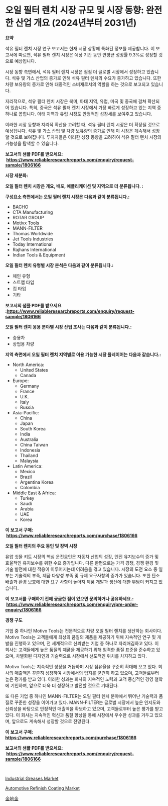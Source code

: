 <p><h1>오일 필터 렌치 시장 규모 및 시장 동향: 완전한 산업 개요 (2024년부터 2031년)</h1></p><p><strong>요약</strong></p>
<p><p>석유 필터 렌치 시장 연구 보고서는 현재 시장 상황에 특화된 정보를 제공합니다. 이 보고서에 따르면, 석유 필터 렌치 시장은 예상 기간 동안 연평균 성장률 9.3%로 성장할 것으로 예상됩니다.</p><p>시장 동향 측면에서, 석유 필터 렌치 시장은 점점 더 글로벌 시장에서 성장하고 있습니다. 석유 및 가스 산업의 증가로 인해 석유 필터 렌치의 수요가 증가하고 있습니다. 또한 차량 보유량의 증가로 인해 대중적인 소비재로서의 역할을 하는 것으로 보고되고 있습니다.</p><p>지리적으로, 석유 필터 렌치 시장은 북미, 아태 지역, 유럽, 미국 및 중국에 걸쳐 확산되어 있습니다. 특히, 중국은 석유 필터 렌치 시장에서 가장 빠르게 성장하고 있는 지역 중 하나로 꼽힙니다. 아태 지역과 유럽 시장도 안정적인 성장세를 보여주고 있습니다.</p><p>이러한 시장 동향과 지리적 확산을 고려할 때, 석유 필터 렌치 시장은 더 확장될 것으로 예상됩니다. 석유 및 가스 산업 및 차량 보유량의 증가로 인해 이 시장은 계속해서 성장할 것으로 보여집니다. 투자자들은 이러한 성장 동향을 고려하여 석유 필터 렌치 시장의 가능성을 탐색할 수 있습니다.</p></p>
<p><strong>보고서의 샘플 PDF를 받으세요: &nbsp;<a href="https://www.reliableresearchreports.com/enquiry/request-sample/1806166">https://www.reliableresearchreports.com/enquiry/request-sample/1806166</a></strong></p>
<p><strong>시장 세분화:</strong></p>
<p><strong> 오일 필터 렌치 시장은 개요, 배포, 애플리케이션 및 지역으로 더 분류됩니다. :</strong></p>
<p><strong>구성요소 측면에서는 오일 필터 렌치 시장은 다음과 같이 분류됩니다.:</strong></p>
<p><ul><li>BACHO</li><li>CTA Manufacturing</li><li>ROTAR GROUP</li><li>Motivx Tools</li><li>MANN-FILTER</li><li>Thomas Worldwide</li><li>Jet Tools Industries</li><li>Today International</li><li>Rajhans International</li><li>Indian Tools & Equipment</li></ul></p>
<p><strong> 오일 필터 렌치 유형별 시장 분석은 다음과 같이 분류됩니다.:</strong></p>
<p><ul><li>체인 유형</li><li>스트랩 타입</li><li>컵 타입</li><li>기타</li></ul></p>
<p><strong>보고서의 샘플 PDF를 받으세요 :<a href="https://www.reliableresearchreports.com/enquiry/request-sample/1806166">https://www.reliableresearchreports.com/enquiry/request-sample/1806166</a></strong></p>
<p><strong> 오일 필터 렌치 응용 분야별 시장 산업 조사는 다음과 같이 분류됩니다.:</strong></p>
<p><ul><li>승용차</li><li>상업용 차량</li></ul></p>
<p><strong>지역 측면에서 오일 필터 렌치 지역별로 이용 가능한 시장 플레이어는 다음과 같습니다.:</strong></p>
<p><ul>
    <li>
        North America:
        <ul>
            <li>United States</li>
            <li>Canada</li>
        </ul>
    </li>
    <li>
        Europe:
        <ul>
            <li>Germany</li>
            <li>France</li>
            <li>U.K.</li>
            <li>Italy</li>
            <li>Russia</li>
        </ul>
    </li>
    <li>
        Asia-Pacific:
        <ul>
            <li>China</li>
            <li>Japan</li>
            <li>South Korea</li>
            <li>India</li>
            <li>Australia</li>
            <li>China Taiwan</li>
            <li>Indonesia</li>
            <li>Thailand</li>
            <li>Malaysia</li>
        </ul>
    </li>
    <li>
        Latin America:
        <ul>
            <li>Mexico</li>
            <li>Brazil</li>
            <li>Argentina Korea</li>
            <li>Colombia</li>
        </ul>
    </li>
    <li>
        Middle East & Africa:
        <ul>
            <li>Turkey</li>
            <li>Saudi</li>
            <li>Arabia</li>
            <li>UAE</li>
            <li>Korea</li>
        </ul>
    </li>
    </ul></p>
<p><strong>이 보고서 구매: &nbsp;<a href="https://www.reliableresearchreports.com/purchase/1806166">https://www.reliableresearchreports.com/purchase/1806166</a></strong></p>
<p><strong>오일 필터 렌치의 주요 동인 및 장벽 시장</strong></p>
<p><p>유압 쇳물 키트 시장의 핵심 운전요인은 자동차 산업의 성장, 엔진 유지보수의 증가 및 효율적인 유지보수를 위한 수요 증가입니다. 다른 한편으로는 가격 경쟁, 경쟁 환경 및 기술 발전에 대한 적응이 이루어지는데 어려움을 겪고 있습니다. 시장의 도전 요소 중 일부는 기술력의 부족, 제품 다양성 부족 및 규제 요구사항의 증가가 있습니다. 또한 탄소 배출과 환경 보호에 대한 요구 사항이 높아져 제품 개발과 생산에 대한 부담이 커지고 있습니다.</p></p>
<p><strong>이 보고서를 구매하기 전에 궁금한 점이 있으면 문의하거나 공유하세요.: &nbsp;<a href="https://www.reliableresearchreports.com/enquiry/pre-order-enquiry/1806166">https://www.reliableresearchreports.com/enquiry/pre-order-enquiry/1806166</a></strong></p>
<p><strong>경쟁 구도</strong></p>
<p><p>기업 중 하나인 Motivx Tools는 전문적으로 차량 오일 필터 렌치를 생산하는 회사이다. Motivx Tools는 고객들에게 최상의 품질의 제품을 제공하기 위해 지속적인 연구 및 개발을 진행하고 있으며, 전 세계적으로 신뢰받는 기업 중 하나로 자리매김하고 있다. 이 회사는 고객들에게 높은 품질의 제품을 제공하기 위해 엄격한 품질 표준을 준수하고 있으며, 차별화된 디자인과 기술력으로 시장에서 선도적인 위치를 차지하고 있다.</p><p>Motivx Tools는 지속적인 성장을 거듭하며 시장 점유율을 꾸준히 확대해 오고 있다. 회사의 매출액은 꾸준히 성장하여 시장에서의 입지를 굳건히 하고 있으며, 고객들로부터 높은 평가를 받고 있다. 이러한 성과는 회사의 지속적인 노력과 고객 중심적인 경영 철학에 기인하며, 앞으로 더욱 더 성장하고 발전할 것으로 기대된다.</p><p>또 다른 기업 중 하나인 MANN-FILTER는 오일 필터 렌치 분야에서 뛰어난 기술력과 품질로 꾸준한 성장을 이어가고 있다. MANN-FILTER는 글로벌 시장에서 높은 인지도와 신뢰성을 바탕으로 안정적인 매출액을 확보하고 있으며, 고객들로부터 높은 평가를 받고 있다. 이 회사는 지속적인 혁신과 품질 향상을 통해 시장에서 우수한 성과를 거두고 있으며, 앞으로도 계속해서 성장할 것으로 전망된다.</p></p>
<p><strong>이 보고서 구매: &nbsp; <a href="https://www.reliableresearchreports.com/purchase/1806166">https://www.reliableresearchreports.com/purchase/1806166</a></strong></p>
<p><strong>보고서의 샘플 PDF를 받으세요: &nbsp;<a href="https://www.reliableresearchreports.com/enquiry/request-sample/1806166">https://www.reliableresearchreports.com/enquiry/request-sample/1806166</a></strong><strong></strong></p>
<p>&nbsp;</p>
<p><p><a href="https://meowing-lemming-dd3.notion.site/Global-Industrial-Greases-Market-Size-and-Market-Trends-Insights-and-Projections-from-2024-to-2031-9e5ab98d1714453faa76b9c50c3cccfa">Industrial Greases Market</a></p><p><a href="https://cute-banjo-8ca.notion.site/Automotive-Refinish-Coating-Market-Size-Reflecting-a-Forecast-Till-2031-Market-By-Type-By-Applicat-c4ad54efcb444940ad3e95bdf23af50c">Automotive Refinish Coating Market</a></p><p><a href="https://github.com/pepo3k/Market-Research-Report-List-1/blob/main/87406708892.md">金地金</a></p></p>